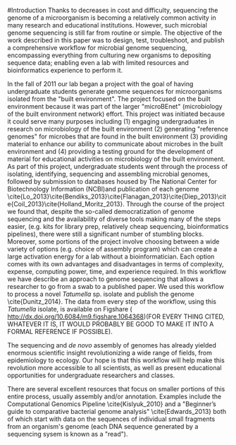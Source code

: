 #Introduction
Thanks to decreases in cost and difficulty, sequencing the genome of a microorganism is becoming a relatively common activity in many research and educational institutions. However, such microbial genome sequencing is still far from routine or simple. The objective of the work described in this paper was to design, test, troubleshoot, and publish a comprehensive workflow for microbial genome sequencing, encompassing everything from culturing new organisms to depositing sequence data; enabling even a lab with limited resources and bioinformatics experience to perform it.

In the fall of 2011 our lab began a project with the goal of having undergraduate students generate genome sequences for microorganisms isolated from the "built environment". The project focused on the built environment because it was part of the larger "microBEnet" (microbiology of the built environment network) effort.  This project was initiated because it could serve many purposes including (1) engaging undergraduates in research on microbiology of the built environment (2) generating "reference genomes" for microbes that are found in the built environment (3) providing material to enhance our ability to communicate about microbes in the built environment and (4) providing a testing ground for the development of material for educational activities on microbiology of the built environment.  As part of this project, undergraduate students went through the process of isolating, identifying, sequencing and assembling microbial genomes, followed by submission to databases housed by The National Center for Biotechnology Information (NCBI)and publication of each genome \cite{Lo_2013}\cite{Bendiks_2013}\cite{Flanagan_2013}\cite{Diep_2013}\cite{Coil_2013}\cite{Holland_Moritz_2013}.  Through the course of the project we found that, despite the so-called democratization of genome sequencing and the availability of diverse tools making many of the steps easier, (e.g. kits for library prep, relatively cheap sequencing, bioinformatics pipelines), there were still a significant number of stumbling blocks.  Moreover, some portions of the project involve choosing between a wide variety of options (e.g. choice of assembly program) which can create a large activation energy for a lab without a bioinformatician.  Each option comes with its own advantages and disadvantages in terms of complexity, expense, computing power, time, and experience required. In this workflow we have describe an approach to genome sequencing that allows a researcher to go from a swab to a published paper.  We used this workflow to process a novel _Tatumella_ sp. isolate and publish the genome \cite{Dunitz_2014}.  The data from every step of the workflow, using this _Tatumella_ isolate, is available on Figshare (
http://dx.doi.org/10.6084/m9.figshare.1064368)(FOR EVERY THING CITED, WHATEVER IT IS, IT WOULD PROBABLY BE GOOD TO MAKE IT INTO A FORMAL REFERENCE IF POSSIBLE). 

The sequencing and _de novo_ assembly of genomes has already yielded enormous scientific insight revolutionizing a wide range of fields, from epidemiology to ecology.   Our hope is that this workflow will help make this revolution more accessible to all scientists, as well as present educational opportunities for undergraduate researchers and classes.
 
There are several excellent resources that focus on smaller portions of this entire process, usually assembly and/or annotation.   Examples include the Computational Genomics Pipeline \cite{Kislyuk_2010}  and a "Beginner’s guide to comparative bacterial genome analysis" \cite{Edwards_2013} both of which start with data on the sequences of individual small fragments from an organism's genome (each DNA sequence generated by a sequencing sysem is known as a "read").

